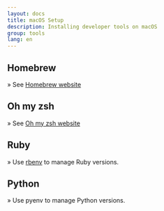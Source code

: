 ```yaml
---
layout: docs
title: macOS Setup
description: Installing developer tools on macOS
group: tools
lang: en
---
```


## Homebrew

» See [Homebrew website](https://brew.sh/index_fr)

## Oh my zsh

» See [Oh my zsh website](https://ohmyz.sh)

## Ruby

» Use [rbenv](https://github.com/rbenv/rbenv) to manage Ruby versions.

## Python

» Use pyenv to manage Python versions.
